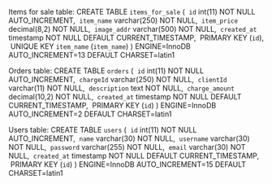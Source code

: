 
Items for sale table:
CREATE TABLE `items_for_sale` (
 `id` int(11) NOT NULL AUTO_INCREMENT,
 `item_name` varchar(250) NOT NULL,
 `item_price` decimal(8,2) NOT NULL,
 `image_addr` varchar(500) NOT NULL,
 `created_at` timestamp NOT NULL DEFAULT CURRENT_TIMESTAMP,
 PRIMARY KEY (`id`),
 UNIQUE KEY `item_name` (`item_name`)
) ENGINE=InnoDB AUTO_INCREMENT=13 DEFAULT CHARSET=latin1

Orders table:
CREATE TABLE `orders` (
 `id` int(11) NOT NULL AUTO_INCREMENT,
 `chargeId` varchar(250) NOT NULL,
 `clientId` varchar(11) NOT NULL,
 `description` text NOT NULL,
 `charge_amount` decimal(10,2) NOT NULL,
 `created_at` timestamp NOT NULL DEFAULT CURRENT_TIMESTAMP,
 PRIMARY KEY (`id`)
) ENGINE=InnoDB AUTO_INCREMENT=2 DEFAULT CHARSET=latin1

Users table:
CREATE TABLE `users` (
 `id` int(11) NOT NULL AUTO_INCREMENT,
 `name` varchar(30) NOT NULL,
 `username` varchar(30) NOT NULL,
 `password` varchar(255) NOT NULL,
 `email` varchar(30) NOT NULL,
 `created_at` timestamp NOT NULL DEFAULT CURRENT_TIMESTAMP,
 PRIMARY KEY (`id`)
) ENGINE=InnoDB AUTO_INCREMENT=15 DEFAULT CHARSET=latin1
